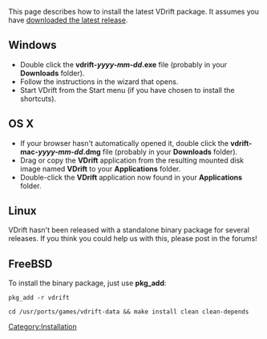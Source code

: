 This page describes how to install the latest VDrift package. It assumes you have [downloaded the latest release](Downloading "wikilink").

Windows
-------

-   Double click the **vdrift-*yyyy-mm-dd*.exe** file (probably in your **Downloads** folder).
-   Follow the instructions in the wizard that opens.
-   Start VDrift from the Start menu (if you have chosen to install the shortcuts).

OS X
----

-   If your browser hasn't automatically opened it, double click the **vdrift-mac-*yyyy-mm-dd*.dmg** file (probably in your **Downloads** folder).
-   Drag or copy the **VDrift** application from the resulting mounted disk image named **VDrift** to your **Applications** folder.
-   Double-click the **VDrift** application now found in your **Applications** folder.

Linux
-----

VDrift hasn't been released with a standalone binary package for several releases. If you think you could help us with this, please post in the forums!

FreeBSD
-------

To install the binary package, just use **pkg\_add**:

`pkg_add -r vdrift`

`cd /usr/ports/games/vdrift-data && make install clean clean-depends`

<Category:Installation>
